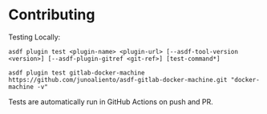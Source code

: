 # Contributing

Testing Locally:

```shell
asdf plugin test <plugin-name> <plugin-url> [--asdf-tool-version <version>] [--asdf-plugin-gitref <git-ref>] [test-command*]

asdf plugin test gitlab-docker-machine https://github.com/junoaliento/asdf-gitlab-docker-machine.git "docker-machine -v"
```

Tests are automatically run in GitHub Actions on push and PR.
